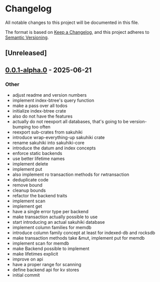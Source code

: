 # Changelog

All notable changes to this project will be documented in this file.

The format is based on [Keep a Changelog](https://keepachangelog.com/en/1.0.0/),
and this project adheres to [Semantic Versioning](https://semver.org/spec/v2.0.0.html).

## [Unreleased]

## [0.0.1-alpha.0](https://github.com/Ekleog/sakuhiki/releases/tag/sakuhiki-v0.0.1-alpha.0) - 2025-06-21

### Other

- adjust readme and version numbers
- implement index-btree's query function
- make a pass over all todos
- initialize index-btree crate
- also do not have the features
- actually do not reexport all databases, that's going to be version-bumping too often
- reexport sub-crates from sakuhiki
- introduce wrap-everything-up sakuhiki crate
- rename sakuhiki into sakuhiki-core
- introduce the datum and index concepts
- enforce static backends
- use better lifetime names
- implement delete
- implement put
- also implement ro transaction methods for rwtransaction
- deduplicate code
- remove bound
- cleanup bounds
- refactor the backend traits
- implement scan
- implement get
- have a single error type per backend
- make transaction actually possible to use
- start introducing an actual sakuhiki database
- implement column families for memdb
- introduce column family concept at least for indexed-db and rocksdb
- make transaction methods take &mut, implement put for memdb
- implement scan for memdb
- make Backend possible to implement
- make lifetimes explicit
- improve on api
- have a proper range for scanning
- define backend api for kv stores
- initial commit
